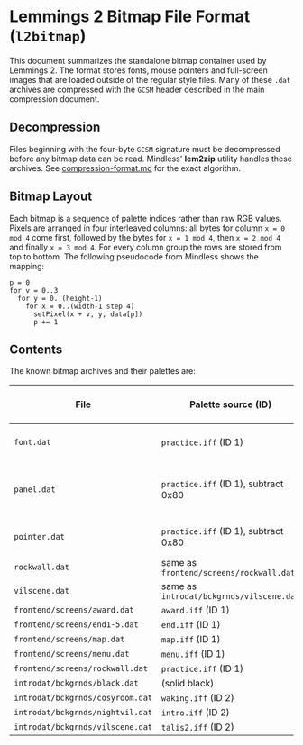 # Lemmings 2 Bitmap File Format (`l2bitmap`)

This document summarizes the standalone bitmap container used by Lemmings 2. The format stores fonts, mouse pointers and full-screen images that are loaded outside of the regular style files. Many of these `.dat` archives are compressed with the `GCSM` header described in the main compression document.

## Decompression

Files beginning with the four-byte `GCSM` signature must be decompressed before any bitmap data can be read. Mindless' **lem2zip** utility handles these archives. See [compression-format.md](../compression-format.md) for the exact algorithm.

## Bitmap Layout

Each bitmap is a sequence of palette indices rather than raw RGB values. Pixels are arranged in four interleaved columns: all bytes for column `x = 0 mod 4` come first, followed by the bytes for `x = 1 mod 4`, then `x = 2 mod 4` and finally `x = 3 mod 4`. For every column group the rows are stored from top to bottom. The following pseudocode from Mindless shows the mapping:

```
p = 0
for v = 0..3
  for y = 0..(height-1)
    for x = 0..(width-1 step 4)
      setPixel(x + v, y, data[p])
      p += 1
```

## Contents

The known bitmap archives and their palettes are:

| File | Palette source (ID) | Bitmap count / size | Notes |
| ---- | ------------------ | ------------------- | ----- |
| `font.dat` | `practice.iff` (ID 1) | 102 bitmaps of 16×11 | |
| `panel.dat` | `practice.iff` (ID 1), subtract 0x80 | 1×32×30, 1×32×20, 59×8×8, 1×16×9 | Includes non-bitmap `L2SS` data |
| `pointer.dat` | `practice.iff` (ID 1), subtract 0x80 | 18 bitmaps of 16×16 | |
| `rockwall.dat` | same as `frontend/screens/rockwall.dat` | 320×200 | |
| `vilscene.dat` | same as `introdat/bckgrnds/vilscene.dat` | 320×200 | |
| `frontend/screens/award.dat` | `award.iff` (ID 1) | 320×200 | |
| `frontend/screens/end1-5.dat` | `end.iff` (ID 1) | 320×200 | |
| `frontend/screens/map.dat` | `map.iff` (ID 1) | 320×200 | |
| `frontend/screens/menu.dat` | `menu.iff` (ID 1) | 320×200 | |
| `frontend/screens/rockwall.dat` | `practice.iff` (ID 1) | 320×200 | |
| `introdat/bckgrnds/black.dat` | (solid black) | 320×200 | |
| `introdat/bckgrnds/cosyroom.dat` | `waking.iff` (ID 2) | 320×200 | |
| `introdat/bckgrnds/nightvil.dat` | `intro.iff` (ID 2) | 320×200 | |
| `introdat/bckgrnds/vilscene.dat` | `talis2.iff` (ID 2) | 320×200 | |

